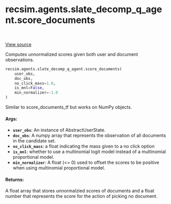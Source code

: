 <div itemscope itemtype="http://developers.google.com/ReferenceObject">
<meta itemprop="name" content="recsim.agents.slate_decomp_q_agent.score_documents" />
<meta itemprop="path" content="Stable" />
</div>

# recsim.agents.slate_decomp_q_agent.score_documents

<!-- Insert buttons -->

<table class="tfo-notebook-buttons tfo-api" align="left">
</table>

<a target="_blank" href="https://github.com/google-research/recsim/tree/master/recsim/agents/slate_decomp_q_agent.py">View
source</a>

<!-- Start diff -->
Computes unnormalized scores given both user and document observations.

```python
recsim.agents.slate_decomp_q_agent.score_documents(
    user_obs,
    doc_obs,
    no_click_mass=1.0,
    is_mnl=False,
    min_normalizer=-1.0
)
```

<!-- Placeholder for "Used in" -->

Similar to score_documents_tf but works on NumPy objects.

#### Args:

*   <b>`user_obs`</b>: An instance of AbstractUserState.
*   <b>`doc_obs`</b>: A numpy array that represents the observation of all
    documents in the candidate set.
*   <b>`no_click_mass`</b>: a float indicating the mass given to a no click
    option
*   <b>`is_mnl`</b>: whether to use a multinomial logit model instead of a
    multinomial proportional model.
*   <b>`min_normalizer`</b>: A float (<= 0) used to offset the scores to be
    positive when using multinomial proportional model.

#### Returns:

A float array that stores unnormalzied scores of documents and a float number
that represents the score for the action of picking no document.
